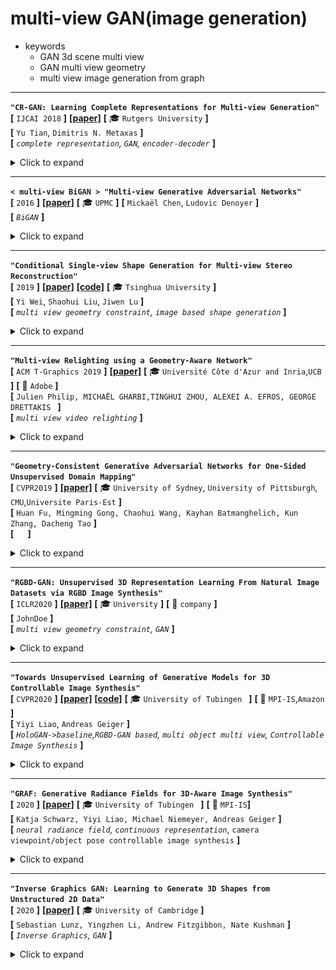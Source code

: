 

# multi-view GAN(image generation)

- keywords
  - GAN 3d scene multi view
  - GAN multi view geometry
  - multi view image generation from graph

---

**`"CR-GAN: Learning Complete Representations for Multi-view Generation"`**  
**[** `IJCAI 2018` **]** **[[paper]](https://www.ijcai.org/Proceedings/2018/0131.pdf)** **[** :mortar_board: `Rutgers University` **]**  
**[**  `Yu Tian`,  `Dimitris N. Metaxas` **]**  
**[** _`complete representation`, `GAN`, `encoder-decoder`_  **]**  

<details>
  <summary>Click to expand</summary>

- **主要贡献**
  
  - 第一个调查GAN模型的"complete representations"
  - 用CR-GAN来学习完整的表达，使用一种两通路的模式(`reconstruction path` + `generation path`)
  - CR-GAN可以利用`unlabeled data`来`self supervision`，使得生成的质量更好
  - 即使对于**unseen**的dataset，对于**wild conditions**，CR-GAN可以产生高质量的**multi view**图片
  
- **之前的GAN-based方法**：encoder-decoder+discriminator
  
  
  - |                  ![img](media/56666611.png)                  |
    | :----------------------------------------------------------: |
    | 相比于之前的GAN-based方法，多了一条`generation path`，试图补全z space |
    
  - encoder把图片map到一个latent space，然后操作embedding，然后decoder生成新视角
  
  - [CVPR 2017] [[paper]](https://openaccess.thecvf.com/content_cvpr_2017/papers/Tran_Disentangled_Representation_Learning_CVPR_2017_paper.pdf) <DR-GAN> Disentangled Representation Learning GAN for Pose-Invariant Face Recognition
  
  - [2017]  Multi-view image generation from a single-view. 
  
  - **_之前的GAN-based方法的问题_**：
  
  
    - 学到的都是“不完整”的表征，对于"unseen"data\无边界的data的泛化性很差
    - ==**思考**==：encoder网络学到的大概率就是不完整的表征；这也是为什么用auto-decoder而不是encoder-decoder
  
- **proposal**
  - 除了`reconstruction path`外，引入另一条`generation path`来 从随机采样的sample 创建view-specific images
  - 两条path **共享**同样的G参数：在生成通路学到的G 会引导reconstruction path中的E和D的学习，反过来也是一样
  - E is force to be G的逆向过程，使得学到的**representation可以span the entire Z space**  
  - 更重要的是，两通路的学习过程可以很容易地利用**有label、无label**的数据，对于自监督学习而言，从而大大丰富了Z space，对于自然的生成来说。
  
- **discriminators** 
  
  
  - ![img](media/57229841-1603684635887.png)
  - **==问题==** ：原来这些GAN-based方法中的discriminator都是干什么用的？单纯只是增加图像的细节程度？
  - DR-GAN中：discriminator有两个任务：① id 分类。discriminator输出一个分类输出。② pose分类。分类器输出。

</details>

---

**`< multi-view BiGAN > "Multi-view Generative Adversarial Networks"`**  
**[** `2016` **]** **[[paper]](https://arxiv.org/pdf/1611.02019.pdf)** **[** :mortar_board: `UPMC` **]** 
**[**  `Mickaël Chen`, `Ludovic Denoyer`  **]**  
**[** _`BiGAN`_ **]**  

<details>
  <summary>Click to expand</summary>
too old

- ![img](media/54910786.png)
  - 把BiGAN改造成适应conditional 概率；一个可以学到P(y\|x)，x可以是单张图片或者是多张view的集合
- ![img](media/55062754.png)
  - 创造了一个multi-view model，给予任意一组subset of views，评估可能的输出的分布
  - 如果说，一种自然的把BiGAN 延伸到适应multi view输入的方式 是 定义一个从a set of view到一个representation space的mapping function，那么，这种方法已经被证明会有不达到要求的表现
  - 因此，我们提出了一种约束模型的方式：基于一个想法：对任意一组subset of views添加一个view都应该降低输出分布的不确定性。给的view越多，方差越小。用KL散度来正则化

</details>

---

**`"Conditional Single-view Shape Generation for Multi-view Stereo Reconstruction"`**  
**[** `2019` **]** **[[paper]](https://arxiv.org/pdf/1904.06699.pdf)** **[[code]](https://github.com/weiyithu/OptimizeMVS)** **[** :mortar_board: `Tsinghua University` **]**  
**[**  `Yi Wei`, `Shaohui Liu`, `Jiwen Lu`  **]**  
**[** _`multi view geometry constraint`, `image based shape generation`_ **]**  

<details>
  <summary>Click to expand</summary>

- **task**: image based shape generation
- 把多张图片的重建问题 建模为 计算每个单张图片重建出的shape 空间的 交集

</details>

---

**`"Multi-view Relighting using a Geometry-Aware Network"`**  
**[** `ACM T-Graphics 2019` **]** **[[paper]](https://repo-sam.inria.fr/fungraph/deep-relighting/Multi-view-Relighting.pdf)** **[** :mortar_board: `Université Côte d'Azur and Inria`,`UCB` **]** **[** :office: `Adobe` **]**  
**[**  `Julien Philip, MICHAËL GHARBI,TINGHUI ZHOU, ALEXEI A. EFROS, GEORGE DRETTAKIS `  **]**  
**[** _`multi view video relighting`_ **]**  

<details>
  <summary>Click to expand</summary>

- **task**: multi-view video relighting
- ![img](media/54422638.png)
- ![img](media/54653900.png)

  - 首先从multi view的视频创建一个proxy geometry，然后考虑relighting

</details>

---

**`"Geometry-Consistent Generative Adversarial Networks for One-Sided Unsupervised Domain Mapping"`**  
**[** `CVPR2019` **]** **[[paper]](https://openaccess.thecvf.com/content_CVPR_2019/papers/Fu_Geometry-Consistent_Generative_Adversarial_Networks_for_One-Sided_Unsupervised_Domain_Mapping_CVPR_2019_paper.pdf)**  **[** :mortar_board: `University of Sydney`, `University of Pittsburgh`, `CMU`,`Universite Paris-Est` **]**   
**[**  `Huan Fu, Mingming Gong, Chaohui Wang, Kayhan Batmanghelich, Kun Zhang, Dacheng Tao`  **]**  
**[** _`  `_ **]**  

<details>
  <summary>Click to expand</summary>

- TODO

</details>

---

**`"RGBD-GAN: Unsupervised 3D Representation Learning From Natural Image Datasets via RGBD Image Synthesis"`**  
**[** `ICLR2020` **]** **[[paper]](https://arxiv.org/abs/1909.12573)**  **[** :mortar_board: `University` **]** **[** :office: `company` **]**  
**[**  `JohnDoe`  **]**  
**[** _`multi view geometry constraint`, `GAN`_ **]**  

<details>
  <summary>Click to expand</summary>

- **natural datasets**下，通过RGBD图像生成，进行**无监督**的**3D表征**学习
- **3.2.2 SELF-SUPERVISED RGBD CONSISTENCY LOSS**
  - ![img](media/65147862.png)

</details>

---

**`"Towards Unsupervised Learning of Generative Models for 3D Controllable Image Synthesis"`**  
**[** `CVPR2020` **]** **[[paper]](https://arxiv.org/pdf/1912.05237.pdf)** **[[code]](https://github.com/autonomousvision/controllable_image_synthesis)** **[** :mortar_board: `University of Tubingen ` **]** **[** :office: `MPI-IS`,`Amazon` **]**  
**[**  `Yiyi Liao`, `Andreas Geiger`  **]**  
**[** _`HoloGAN->baseline`,`RGBD-GAN based`, `multi object multi view`,  `Controllable Image Synthesis`_ **]**  

<details>
  <summary>Click to expand</summary>

| ![img](media/59007435.png)                                   |
| ------------------------------------------------------------ |
| 首先 从一个高斯采样的latent code 映射到一系列3D primitives（一些原初3D物体表征）<br> 再渲染物体 再渲染背景 |



- | Input   | unlabeled image                                              |
  | ------- | :----------------------------------------------------------- |
  | output  | multi view images                                            |
  | dataset | ![img](media/59114641.png) <br>**随机背景、随机物体、随机view point** <br>3D primitives: no label <br/> instance segmentation: no label <br/> pose annotations: no label |
  
- 训练这样的模型是有挑战的：
  - 比如有可能把2个物体理解为同一个primitive，甚至...；
  - 因此，使用多个loss来鼓励一个解耦、可解释的3D表征；同时从训练集分布中生成图片。
- **loss**

  - _**adversarial loss**_：标准的real/fake loss + condition

    - > condition on: 是完全的composite image还是background image
      >
      > 实验证明，这个condition有助于从背景中解耦物体  

    - 因此在训练时，收集两组数据集：带有物体的和没有物体的

  - _**compactness loss**_ ：紧凑性loss

    - > To bias solutions towards compact representations and to encourage the 3D primitives to tightly encase the objects, we minimize the projected shape of each object.
      >
      > 为了让solutions 倾向于完整的表征，鼓励3D primitives能够紧贴合物体，我们最小化每个物体的投影shape

    - 惩罚每个物体`alpha map`的 `L1-范数`

    - > ![img](media/63491889.png)
      >
      > $`\tau=0.1`$ 是一个防止收缩到一个固定最小值以下的截短阈值， $`A_i`$ 依赖于模型参数和 latent code z（so 这个loss可以对模型参数有作用）

  - **(==self supervised==) geometry consistency loss**

    - > 为了得到在不同的 `camera viewpoints` 和 `3D物体pose `中都**consistent**的solutions，遵循 _**[33]RGBD-GAN**_ 来鼓励生成模型来遵守多视几何约束。

    - > 比如，对于pose(外参)的改变应该改变物体的pose但是不应该alter它的颜色或者identity.

    - > 这样formulate这个约束：
      >
      > ![img](media/63872134.png)
      >
      > $`X_i'`$ $`D_i'`$ 是 latent code z的2D generator 输出
      >
      > $`\tilde{X}_i'`$ $`\tilde{D}_i'`$ 是 同一个latent code对每个primitive的pose加入随机噪声 并且 [**Warp**ing the result back to the original viewpoint] (即**重投影**回加噪声之前的viewpoint)  后的2D generator输出

    - 相当于是一个自监督的重投影误差loss

</details>

---

**`"GRAF: Generative Radiance Fields for 3D-Aware Image Synthesis"`**  
**[** `2020` **]** **[[paper]](https://arxiv.org/pdf/2007.02442.pdf)**  **[** :mortar_board: `University of Tubingen ` **]** **[** :office: `MPI-IS`**]**  
**[**  `Katja Schwarz, Yiyi Liao, Michael Niemeyer, Andreas Geiger`  **]**  
**[** _`neural radiance field`, `continuous representation`_, `camera viewpoint/object pose controllable image synthesis` **]**  

<details>
  <summary>Click to expand</summary>

| ![img](media/58379603.png) |
| -------------------------- |
| motivation                 |

- _**Motivation**_
  
  
  - > While 2D generative adversarial networks have enabled high-resolution image synthesis, they largely lack an understanding of the 3D world and the image formation process. 
    >
    > Thus, they do not provide precise control over camera viewpoint or object pose.
    >
    > **因为2D GAN缺少对3D世界的理解；缺少图像生成过程的理解，所以不能提供对于camera viewpoint和物体pose的精确控制**。
  
- 使用连续表征neural radiance filed
  
  
  - 从location x, view direction d映射到color c 和 体素密度$`\sigma`$
  
- 数据集使用unposed RGB images

</details>

---

**`"Inverse Graphics GAN: Learning to Generate 3D Shapes from Unstructured 2D Data"`**  
**[** `2020` **]** **[[paper]](https://arxiv.org/pdf/2002.12674.pdf)**  **[** :mortar_board: `University of Cambridge` **]**  
**[**  `Sebastian Lunz, Yingzhen Li, Andrew Fitzgibbon, Nate Kushman`  **]**  
**[** _`Inverse Graphics`, `GAN`_ **]**  

<details>
  <summary>Click to expand</summary>

- TODO

</details>